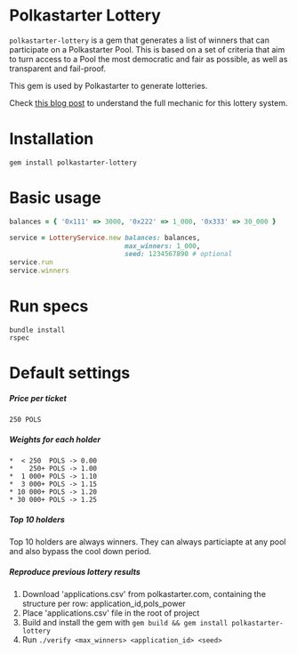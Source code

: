 # Polkastarter Lottery

`polkastarter-lottery` is a gem that generates a list of winners that can participate on a Polkastarter Pool.
This is based on a set of criteria that aim to turn access to a Pool the most democratic and fair as possible, as well as transparent and fail-proof.

This gem is used by Polkastarter to generate lotteries.

Check [this blog post](https://blog.polkastarter.com/polkastarter-whitelists-just-got-a-whole-lot-better/) to understand the full mechanic for this lottery system.

# Installation

`gem install polkastarter-lottery`


# Basic usage

```ruby
balances = { '0x111' => 3000, '0x222' => 1_000, '0x333' => 30_000 }

service = LotteryService.new balances: balances,
                             max_winners: 1_000,
                             seed: 1234567890 # optional
service.run
service.winners
```

# Run specs

```
bundle install
rspec
```

# Default settings

##### Price per ticket

`250 POLS`

##### Weights for each holder

```
*  < 250  POLS -> 0.00
*    250+ POLS -> 1.00
*  1 000+ POLS -> 1.10
*  3 000+ POLS -> 1.15
* 10 000+ POLS -> 1.20
* 30 000+ POLS -> 1.25
```

##### Top 10 holders

Top 10 holders are always winners. They can always particiapte at any pool and also bypass the cool down period.

##### Reproduce previous lottery results

1. Download 'applications.csv' from polkastarter.com, containing the structure per row: application_id,pols_power
2. Place 'applications.csv' file in the root of project
3. Build and install the gem with `gem build && gem install polkastarter-lottery`
4. Run `./verify <max_winners> <application_id> <seed>`
